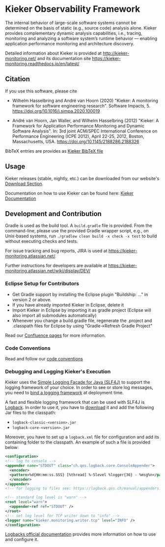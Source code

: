 # Kieker Observability Framework

The internal behavior of large-scale software systems cannot be determined on the
basis of static (e.g., source code) analysis alone. Kieker provides complementary
dynamic analysis capabilities, i.e., tracing, monitoring and analyzing a software
system’s runtime behavior — enabling application performance monitoring and 
architecture discovery.

Detailed information about Kieker is provided at http://kieker-monitoring.net/
and its documentation site https://kieker-monitoring.readthedocs.io/en/latest/

## Citation

If you use this software, please cite

- Wilhelm Hasselbring and André van Hoorn (2020) "Kieker: A monitoring framework for software engineering research". Software Impacts, 5. https://doi.org/10.1016/j.simpa.2020.100019

- André van Hoorn, Jan Waller, and Wilhelm Hasselbring (2012) "Kieker: A Framework for Application Performance Monitoring and Dynamic Software Analysis". In: 3rd joint ACM/SPEC International Conference on Performance Engineering (ICPE 2012), April 22-25, 2012, Boston, Massachusetts, USA. https://doi.org/10.1145/2188286.2188326

BibTeX entries are provides as [Kieker BibTeX file](Kieker.bib)

## Usage

Kieker releases (stable, nightly, etc.) can be downloaded from our website's [Download Section](http://kieker-monitoring.net/download).

Documentation on how to use Kieker can be found here: [Kieker Documentation](http://kieker-monitoring.net/documentation)

## Development and Contribution

Gradle is used as the build tool. A `build.gradle` file is provided. From the command-line, please use the provided Gradle wrapper script, e.g., on Unix-based systems, run `./gradlew clean build -x check -x test` to build without executing checks and tests.

For issue tracking and bug reports, JIRA is used at <https://kieker-monitoring.atlassian.net/>.

Further instructions for developers are available at
https://kieker-monitoring.atlassian.net/wiki/display/DEV/

### Eclipse Setup for Contributors

- Get Gradle support by installing the Eclipse plugin "Buildship: ..." in version 2 or above.
- If you have already imported Kieker in Eclipse, delete it
- Import Kieker in Eclipse by importing it as gradle project (Eclipse will also import all submodules automatically)
- Whenever you change a build.gradle file, regenerate the .project and .classpath files for Eclipse by using "Gradle->Refresh Gradle Project"

Read our [Confluence pages](https://kieker-monitoring.atlassian.net/wiki/spaces/DEV/pages/5865685/Local+Development+Environment) for more information.

### Code Conventions
Read and follow our [code conventions](https://kieker-monitoring.atlassian.net/wiki/spaces/DEV/pages/24215585/Kieker+Coding+Conventions+in+Eclipse)

### Debugging and Logging Kieker's Execution

Kieker uses the [Simple Logging Facade for Java (SLF4J)](https://www.slf4j.org/) to support the logging framework of your choice. In order to see or store log messages, you need to [bind a logging framework](https://www.slf4j.org/manual.html#swapping) at deployment time.

A fast and flexible logging framework that can be used with SLF4J is [Logback](https://logback.qos.ch). In order to use it, you have to [download](https://logback.qos.ch/download.html) it and add the following Jar files to the classpath:
- `logback-classic-<version>.jar`
- `logback-core-<version>.jar`

Moreover, you have to set up a `logback.xml` file for configuration and add its containing folder to the classpath. An example of such a file is provided below:

````xml
<configuration>
<!-- log to console -->
<appender name="STDOUT" class="ch.qos.logback.core.ConsoleAppender">
  <encoder>
  <pattern>%d{HH:mm:ss.SSS} [%thread] %-5level %logger{36} - %msg%n</pattern>
  </encoder>
</appender>
<!-- for logging to files see: https://logback.qos.ch/manual/appenders.html -->

<!-- standard log level is "warn" -->
<root level="warn">
  <appender-ref ref="STDOUT" />
</root>
<!-- set log level for TCP writer down to "info" -->
<logger name="kieker.monitoring.writer.tcp" level="INFO" />
</configuration>
````

[Logbacks official documentation](https://logback.qos.ch/manual/index.html) provides more information on how to use and configure it.
